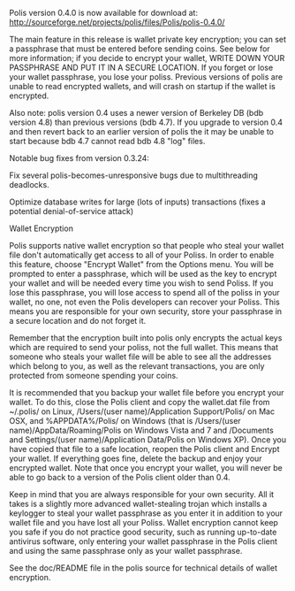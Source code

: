 Polis version 0.4.0 is now available for download at:
http://sourceforge.net/projects/polis/files/Polis/polis-0.4.0/

The main feature in this release is wallet private key encryption;
you can set a passphrase that must be entered before sending coins.
See below for more information; if you decide to encrypt your wallet,
WRITE DOWN YOUR PASSPHRASE AND PUT IT IN A SECURE LOCATION. If you
forget or lose your wallet passphrase, you lose your poliss.
Previous versions of polis are unable to read encrypted wallets,
and will crash on startup if the wallet is encrypted.

Also note: polis version 0.4 uses a newer version of Berkeley DB
(bdb version 4.8) than previous versions (bdb 4.7). If you upgrade
to version 0.4 and then revert back to an earlier version of polis
the it may be unable to start because bdb 4.7 cannot read bdb 4.8
"log" files.


Notable bug fixes from version 0.3.24:

Fix several polis-becomes-unresponsive bugs due to multithreading
deadlocks.

Optimize database writes for large (lots of inputs) transactions
(fixes a potential denial-of-service attack)


Wallet Encryption

Polis supports native wallet encryption so that people who steal your
wallet file don't automatically get access to all of your Poliss.
In order to enable this feature, choose "Encrypt Wallet" from the
Options menu.  You will be prompted to enter a passphrase, which
will be used as the key to encrypt your wallet and will be needed
every time you wish to send Poliss.  If you lose this passphrase,
you will lose access to spend all of the poliss in your wallet,
no one, not even the Polis developers can recover your Poliss.
This means you are responsible for your own security, store your
passphrase in a secure location and do not forget it.

Remember that the encryption built into polis only encrypts the
actual keys which are required to send your poliss, not the full
wallet.  This means that someone who steals your wallet file will
be able to see all the addresses which belong to you, as well as the
relevant transactions, you are only protected from someone spending
your coins.

It is recommended that you backup your wallet file before you
encrypt your wallet.  To do this, close the Polis client and
copy the wallet.dat file from ~/.polis/ on Linux, /Users/(user
name)/Application Support/Polis/ on Mac OSX, and %APPDATA%/Polis/
on Windows (that is /Users/(user name)/AppData/Roaming/Polis on
Windows Vista and 7 and /Documents and Settings/(user name)/Application
Data/Polis on Windows XP).  Once you have copied that file to a
safe location, reopen the Polis client and Encrypt your wallet.
If everything goes fine, delete the backup and enjoy your encrypted
wallet.  Note that once you encrypt your wallet, you will never be
able to go back to a version of the Polis client older than 0.4.

Keep in mind that you are always responsible for your own security.
All it takes is a slightly more advanced wallet-stealing trojan which
installs a keylogger to steal your wallet passphrase as you enter it
in addition to your wallet file and you have lost all your Poliss.
Wallet encryption cannot keep you safe if you do not practice
good security, such as running up-to-date antivirus software, only
entering your wallet passphrase in the Polis client and using the
same passphrase only as your wallet passphrase.

See the doc/README file in the polis source for technical details
of wallet encryption.
